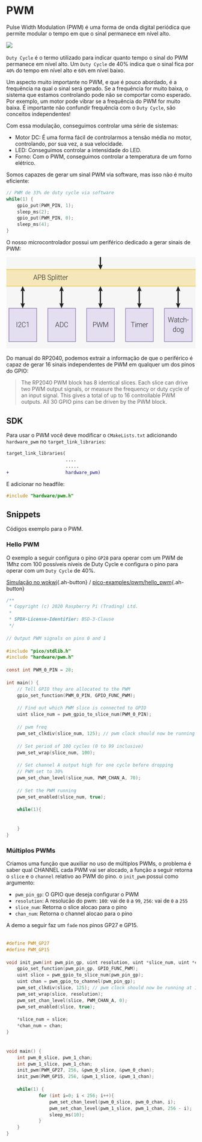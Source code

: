 # PWM

Pulse Width Modulation (PWM) é uma forma de onda digital periódica que permite modular o tempo em que o sinal permanece em nível alto.

![](https://upload.wikimedia.org/wikipedia/commons/b/b8/Duty_Cycle_Examples.png)

`Duty Cycle` é o termo utilizado para indicar quanto tempo o sinal do PWM permanece em nível alto. Um `Duty Cycle` de 40% indica que o sinal fica por `40%` do tempo em nível alto e `60%` em nível baixo.

Um aspecto muito importante no PWM, e que é pouco abordado, é a frequência na qual o sinal será gerado. Se a frequência for muito baixa, o sistema que estamos controlando pode não se comportar como esperado. Por exemplo, um motor pode vibrar se a frequência do PWM for muito baixa. É importante não confundir frequência com o `Duty Cycle`, são conceitos independentes!

Com essa modulação, conseguimos controlar uma série de sistemas:

- Motor DC: É uma forma fácil de controlarmos a tensão média no motor, controlando, por sua vez, a sua velocidade.
- LED: Conseguimos controlar a intensidade do LED.
- Forno: Com o PWM, conseguimos controlar a temperatura de um forno elétrico.

Somos capazes de gerar um sinal PWM via software, mas isso não é muito eficiente:

```c
// PWM de 33% de duty cycle via software
while(1) {
    gpio_put(PWM_PIN, 1);
    sleep_ms(2);
    gpio_put(PWM_PIN, 0);
    sleep_ms(4);
}
```

O nosso microcontrolador possui um periférico dedicado a gerar sinais de PWM:

![](imgs/pwm.png)

Do manual do RP2040, podemos extrair a informação de que o periférico é capaz de gerar 16 sinais independentes de PWM em qualquer um dos pinos do GPIO:

> The RP2040 PWM block has 8 identical slices. Each slice can drive two PWM output signals, or measure the frequency
> or duty cycle of an input signal. This gives a total of up to 16 controllable PWM outputs. All 30 GPIO pins can be driven
> by the PWM block.

## SDK

Para usar o PWM você deve modificar o `CMakeLists.txt` adicionando `hardware_pwm` no `target_link_libraries`:

```diff
target_link_libraries(
                      ....
                      .....
+                     hardware_pwm)
```

E adicionar no headfile:

```c
#include "hardware/pwm.h"
```

## Snippets

Códigos exemplo para o PWM.

### Hello PWM

O exemplo a seguir configura o pino `GP28` para operar com um PWM de 1Mhz com 100 possíveis níveis de Duty Cycle e configura o pino para operar com um `Duty Cycle` de 40%.

[Simulação no wokwi](https://wokwi.com/projects/392432331889921025){.ah-button}
/
[pico-examples/pwm/hello_pwm](https://github.com/raspberrypi/pico-examples/blob/master/pwm/hello_pwm/hello_pwm.c){.ah-button}

```c
/**
 * Copyright (c) 2020 Raspberry Pi (Trading) Ltd.
 *
 * SPDX-License-Identifier: BSD-3-Clause
 */

// Output PWM signals on pins 0 and 1

#include "pico/stdlib.h"
#include "hardware/pwm.h"

const int PWM_0_PIN = 28;

int main() {
    // Tell GPIO they are allocated to the PWM
    gpio_set_function(PWM_0_PIN, GPIO_FUNC_PWM);

    // Find out which PWM slice is connected to GPIO
    uint slice_num = pwm_gpio_to_slice_num(PWM_0_PIN);

    // pwm freq
    pwm_set_clkdiv(slice_num, 125); // pwm clock should now be running at 1MHz

    // Set period of 100 cycles (0 to 99 inclusive)
    pwm_set_wrap(slice_num, 100);

    // Set channel A output high for one cycle before dropping
    // PWM set to 30%
    pwm_set_chan_level(slice_num, PWM_CHAN_A, 70);

    // Set the PWM running
    pwm_set_enabled(slice_num, true);

    while(1){


    }
}
```

### Múltiplos PWMs

Criamos uma função que auxiliar no uso de múltiplos PWMs, o problema é saber qual CHANNEL cada PWM vai ser alocado, a função a seguir retorna o `slice` e o `channel` relativo ao PWM do pino. o `init_pwm` possui como argumento:

- `pwm_pin_gp`: O GPIO que deseja configurar o PWM
- `resolution`: A resolucão do pwm: `100`: vai de `0` a `99`, `256`: vai de `0` a `255`
- `slice_num`: Retorna o slice alocao para o pino
- `chan_num`: Retorna o channel alocao para o pino

A demo a seguir faz um `fade` nos pinos GP27 e GP15.

```c

#define PWM_GP27
#define PWM_GP15

void init_pwm(int pwm_pin_gp, uint resolution, uint *slice_num, uint *chan_num) {
    gpio_set_function(pwm_pin_gp, GPIO_FUNC_PWM);
    uint slice = pwm_gpio_to_slice_num(pwm_pin_gp);
    uint chan = pwm_gpio_to_channel(pwm_pin_gp);
    pwm_set_clkdiv(slice, 125); // pwm clock should now be running at 1MHz
    pwm_set_wrap(slice, resolution);
    pwm_set_chan_level(slice, PWM_CHAN_A, 0);
    pwm_set_enabled(slice, true);

    *slice_num = slice;
    *chan_num = chan;
}


void main() {
    int pwm_0_slice, pwm_1_chan;
    int pwm_1_slice, pwm_1_chan;
    init_pwm(PWM_GP27, 256, &pwm_0_slice, &pwm_0_chan);
    init_pwm(PWM_GP15, 256, &pwm_1_slice, &pwm_1_chan);

    while(1) {
            for (int i=0; i < 256; i++){
                pwm_set_chan_level(pwm_0_slice, pwm_0_chan, i);
                pwm_set_chan_level(pwm_1_slice, pwm_1_chan, 256 - i);
                sleep_ms(10);
            }
    }
}
```

